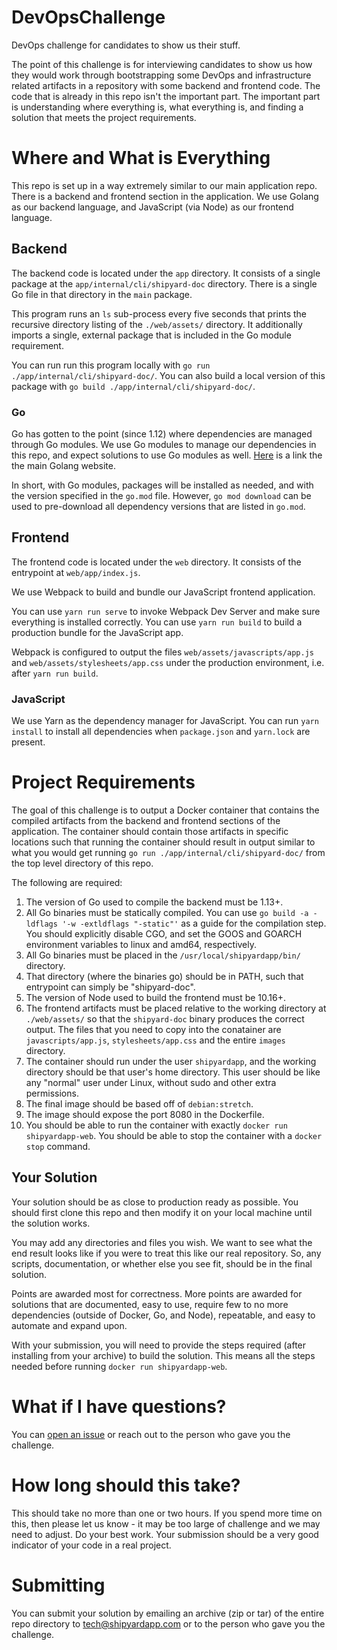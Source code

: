 # DevOpsChallenge

DevOps challenge for candidates to show us their stuff. 

The point of this challenge is for interviewing candidates to show us how they
would work through bootstrapping some DevOps and infrastructure related artifacts
in a repository with some backend and frontend code.
The code that is already in this repo isn't the important part.
The important part is understanding where everything is, what everything is,
and finding a solution that meets the project requirements.

# Where and What is Everything

This repo is set up in a way extremely similar to our main application repo.
There is a backend and frontend section in the application.
We use Golang as our backend language, and JavaScript (via Node) as our frontend
language.

## Backend

The backend code is located under the `app` directory.
It consists of a single package at the `app/internal/cli/shipyard-doc` directory.
There is a single Go file in that directory in the `main` package.

This program runs an `ls` sub-process every five seconds that prints the recursive
directory listing of the `./web/assets/` directory.
It additionally imports a single, external package that is included in the Go
module requirement.

You can run run this program locally with `go run ./app/internal/cli/shipyard-doc/`.
You can also build a local version of this package with `go build ./app/internal/cli/shipyard-doc/`.

### Go

Go has gotten to the point (since 1.12) where dependencies are managed through
Go modules.
We use Go modules to manage our dependencies in this repo, and expect solutions
to use Go modules as well.
[Here](https://golang.org) is a link the the main Golang website.

In short, with Go modules, packages will be installed as needed, and with the version
specified in the `go.mod` file.
However, `go mod download` can be used to pre-download all dependency versions
that are listed in `go.mod`.

## Frontend

The frontend code is located under the `web` directory.
It consists of the entrypoint at `web/app/index.js`.

We use Webpack to build and bundle our JavaScript frontend application.

You can use `yarn run serve` to invoke Webpack Dev Server and make sure everything
is installed correctly.
You can use `yarn run build` to build a production bundle for the JavaScript app.

Webpack is configured to output the files `web/assets/javascripts/app.js` and
`web/assets/stylesheets/app.css` under the production environment, i.e. after
`yarn run build`.

### JavaScript

We use Yarn as the dependency manager for JavaScript.
You can run `yarn install` to install all dependencies when `package.json` and
`yarn.lock` are present.

# Project Requirements

The goal of this challenge is to output a Docker container that contains the compiled
artifacts from the backend and frontend sections of the application.
The container should contain those artifacts in specific locations such that running
the container should result in output similar to what you would get running
`go run ./app/internal/cli/shipyard-doc/` from the top level directory of this repo.

The following are required:
1. The version of Go used to compile the backend must be 1.13+.
2. All Go binaries must be statically compiled. You can use `go build -a -ldflags '-w -extldflags "-static"'` as a guide
    for the compilation step.
    You should explicitly disable CGO, and set the GOOS and GOARCH environment
    variables to linux and amd64, respectively.
3. All Go binaries must be placed in the `/usr/local/shipyardapp/bin/` directory.
4. That directory (where the binaries go) should be in PATH, such that entrypoint can simply be "shipyard-doc".
5. The version of Node used to build the frontend must be 10.16+.
6. The frontend artifacts must be placed relative to the working directory at `./web/assets/`
    so that the `shipyard-doc` binary produces the correct output.
    The files that you need to copy into the conatainer are `javascripts/app.js`,
    `stylesheets/app.css` and the entire `images` directory.
7. The container should run under the user `shipyardapp`, and the working directory
    should be that user's home directory. This user should be like any "normal"
    user under Linux, without sudo and other extra permissions.
8. The final image should be based off of `debian:stretch`.
9. The image should expose the port 8080 in the Dockerfile.
10. You should be able to run the container with exactly `docker run shipyardapp-web`.
    You should be able to stop the container with a `docker stop` command.

## Your Solution

Your solution should be as close to production ready as possible.
You should first clone this repo and then modify it on your local machine until
the solution works.

You may add any directories and files you wish.
We want to see what the end result looks like if you were to treat this like our
real repository.
So, any scripts, documentation, or whether else you see fit, should be in the final
solution.

Points are awarded most for correctness.
More points are awarded for solutions that are documented, easy to use, require
few to no more dependencies (outside of Docker, Go, and Node), repeatable,
and easy to automate and expand upon.

With your submission, you will need to provide the steps required (after installing
from your archive) to build the solution.
This means all the steps needed before running `docker run shipyardapp-web`.

# What if I have questions?

You can [open an issue](https://github.com/shipyardapp/DevOpsChallenge/issues)
or reach out to the person who gave you the challenge.

# How long should this take?

This should take no more than one or two hours.
If you spend more time on this, then please let us know - it may be too large of
challenge and we may need to adjust.
Do your best work.
Your submission should be a very good indicator of your code in a real project.

# Submitting

You can submit your solution by emailing an archive (zip or tar) of the entire
repo directory to tech@shipyardapp.com or to the person who gave you the challenge.
